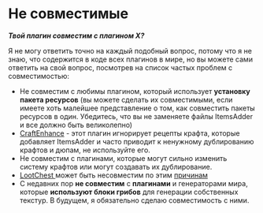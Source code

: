 # Не совместимые

_**Твой плагин совместим с плагином X?**_

Я не могу ответить точно на каждый подобный вопрос, потому что я не знаю, что содержится в коде всех плагинов в мире, но вы можете сами ответить на свой вопрос, посмотрев на список частых проблем с совместимостью:

* Не совместим с любимы плагином, который использует **установку пакета ресурсов** \(вы можете сделать их совместимыми, если имеете хоть малейшее представление о том, как совместить пакеты ресурсов в один. Убедитесь, что вы не заменяете файлы ItemsAdder и все должно быть великолепно\)
* [CraftEnhance](https://www.spigotmc.org/resources/custom-recipes-and-crafting-craftenhance.65058/) - этот плагин игнорирует рецепты крафта, которые добавляет ItemsAdder и часто приводит к ненужному дублированию крафтов и дюпам, не используйте его.
* Не совместим с плагинами, которые могут сильно изменить систему крафтов или могут создавать их дублирование.
* [LootChest ](https://www.spigotmc.org/resources/lootchest.61564/) может быть несовместим по этим [причинам](https://github.com/LoneDev6/ItemsAdder/issues/15#issuecomment-512990849)
* С недавних пор **не совместим** с **плагинами** и генераторами мира, которые **используют блоки грибов** для генерации собственных текстур. В будущем, я обязательно сделаю совместимость с ними.


